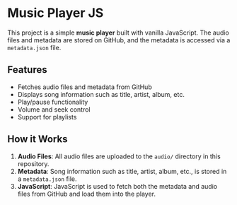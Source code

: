 # Music Player JS

This project is a simple **music player** built with vanilla JavaScript. The audio files and metadata are stored on GitHub, and the metadata is accessed via a `metadata.json` file.

## Features

- Fetches audio files and metadata from GitHub
- Displays song information such as title, artist, album, etc.
- Play/pause functionality
- Volume and seek control
- Support for playlists

## How it Works

1. **Audio Files**: All audio files are uploaded to the `audio/` directory in this repository.
2. **Metadata**: Song information such as title, artist, album, etc., is stored in a `metadata.json` file.
3. **JavaScript**: JavaScript is used to fetch both the metadata and audio files from GitHub and load them into the player.
